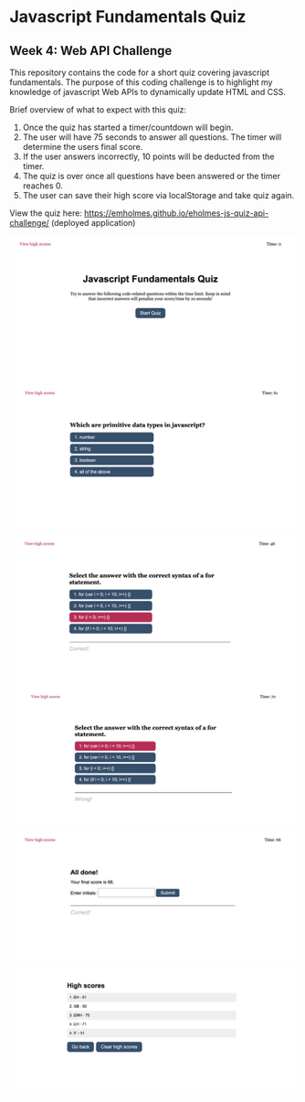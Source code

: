 # Javascript Fundamentals Quiz
## Week 4: Web API Challenge

This repository contains the code for a short quiz covering javascript fundamentals. 
The purpose of this coding challenge is to highlight my knowledge of javascript Web APIs to dynamically update HTML and CSS. 

Brief overview of what to expect with this quiz: 
1. Once the quiz has started a timer/countdown will begin. 
2. The user will have 75 seconds to answer all questions. The timer will determine the users final score. 
3. If the user answers incorrectly, 10 points will be deducted from the timer. 
4. The quiz is over once all questions have been answered or the timer reaches 0. 
5. The user can save their high score via localStorage and take quiz again. 

View the quiz here: https://emholmes.github.io/eholmes-js-quiz-api-challenge/ (deployed application)

![Screenshot of quiz starting view](./assets/images/start-view.png)
![Screenshot of first question w/o the notification](./assets/images/first-question-no-notification.png)
![Screenshot of question with 'correct' notification](./assets/images/question-with-correct-notification.png) 
![Screenshot of question with 'wrong' notification](./assets/images/question-with-wrong-notification.png) 
![Screenshot of final score view](./assets/images/final-score-view.png)
![Screenshot of high scores view](./assets/images/high-scores-view.png)